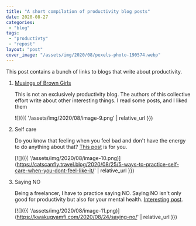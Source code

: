 ```yaml
---
title: "A short compilation of productivity blog posts"
date: 2020-08-27
categories: 
 - "blog"
tags: 
 - "productivty"
 - "repost"
layout: "post"
cover_image: "/assets/img/2020/08/pexels-photo-190574.webp"
---
```


This post contains a bunch of links to blogs that write about productivity.

1. [Musings of Brown Girls](https://musingsofbrowngirls.com/)

   This is not an exclusively productivity blog. The authors of this collective effort write about other interesting things. I read some posts, and I liked them

   ![]({{ '/assets/img/2020/08/image-9.png' | relative_url }})

2. Self care

   Do you know that feeling when you feel bad and don't have the energy to do anything about that? [This post](https://catscanfly.travel.blog/2020/08/25/5-ways-to-practice-self-care-when-you-dont-feel-like-it/) is for you.

   [![]({{ '/assets/img/2020/08/image-10.png)](https://catscanfly.travel.blog/2020/08/25/5-ways-to-practice-self-care-when-you-dont-feel-like-it/' | relative_url }})

3. Saying NO

   Being a freelancer, I have to practice saying NO. Saying NO isn't only good for productivity but also for your mental health. [Interesting post](https://kwakugyamfi.com/2020/08/24/saying-no/). 

   [![]({{ '/assets/img/2020/08/image-11.png)](https://kwakugyamfi.com/2020/08/24/saying-no/' | relative_url }})
